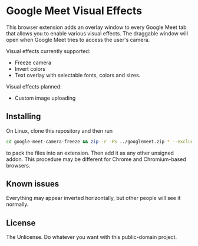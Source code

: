 # Google Meet Visual Effects

This browser extension adds an overlay window to every Google Meet tab that allows you to enable various visual effects.
The draggable window will open when Google Meet tries to access the user's camera.

Visual effects currently supported:
* Freeze camera
* Invert colors
* Text overlay with selectable fonts, colors and sizes.

Visual effects planned:
* Custom image uploading

## Installing
On Linux, clone this repository and then run

```bash
cd google-meet-camera-freeze && zip -r -FS ../googlemeet.zip * --exclude '*.git*'
```

to pack the files into an extension. Then add it as any other unsigned addon. This procedure may be different for Chrome and Chromium-based browsers.

## Known issues
Everything may appear inverted horizontally, but other people will see it normally.

## License
The Unlicense. Do whatever you want with this public-domain project.
